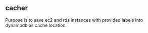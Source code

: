 ## cacher

Purpose is to save ec2 and rds instances with provided labels into dynamodb as cache location.

